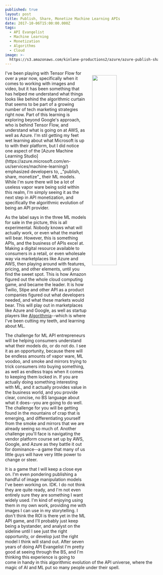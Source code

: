 ```yaml
---
published: true
layout: post
title: Publish, Share, Monetize Machine Learning APIs
date: 2017-10-06T15:00:00.000Z
tags:
  - API Evangelist
  - Machine Learning
  - Monetization
  - Algorithms
  - Cloud
image: >-
  https://s3.amazonaws.com/kinlane-productions2/azure/azure-publish-share-monetize-ml.png
---
```

<p><img src="https://s3.amazonaws.com/kinlane-productions2/azure/azure-publish-share-monetize-ml.png" align="right" width="40%" style="padding: 15px;" /></p>I've been playing with Tensor Flow for over a year now, specifically when it comes to working with images and video, but it has been something that has helped me understand what things looks like behind the algorithmic curtain that seems to be part of a growing number of tech marketing strategies right now. Part of this learning is exploring beyond Google's approach, who is behind Tensor Flow, and understand what is going on at AWS, as well as Azure. I'm stil getting my feet wet learning about what Microsoft is up to with their platform, but I did notice one aspect of the [Azure Machine Learning Studio](https://azure.microsoft.com/en-us/services/machine-learning/) emphasized developers to, _"publish, share, monetize"_ their ML models. While I'm sure there will be a lot of useless vapor ware being sold within this realm, I'm simply seeing it as the next step in API monetization, and specifically the algorithmic evolution of being an API provider.

As the label says in the three ML models for sale in the picture, this is all experimental. Nobody knows what will actually work, or even what the market will bear. However, this is something APIs, and the business of APIs excel at. Making a digital resource available to consumers in a retail, or even wholesale way via marketplaces like Azure and AWS, then playing around with features, pricing, and other elements, until you find the sweet spot. This is how Amazon figured out the whole cloud computing game, and became the leader. It is how Twilio, Stipe and other API as a product companies figured out what developers needed, and what these markets would bear. This will play out in marketplaces like Azure and Google, as well as startup players like [Algorithmia](https://algorithmia.com/)--which is where I've been cutting my teeth, and learning about ML.

The challenge for ML API entrepreneurs will be helping consumers understand what their models do, or do not do. I see it as an opportunity, because there will be endless amounts of vapor ware, ML voodoo, and smoke and mirrors trying to trick consumers into buying something, as well as endless traps when it comes to keeping them locked in. If you are actually doing something interesting with ML, and it actually provides value in the business world, and you provide clear, concise, no BS language about what it does--you are going to do well. The challenge for you will be getting found in the mountains of crap that is emerging, and differentiating yourself from the smoke and mirrors that we are already seeing so much of. Another challenge you'll face is navigating the vendor platform course set up by AWS, Google, and Azure as they battle it out for dominance--a game that many of us little guys will have very little power to change or steer.

It is a game that I will keep a close eye on. I'm even pondering publishing a handful of image manipulation models I've been working on. IDK. I do not think they are quite ready, and I'm not even entirely sure they are something I want widely used. I'm kind of enjoying using them in my own work, providing me with images I can use in my storytelling. I don't think the ROI is there yet in the ML API game, and I'll probably just keep being a bystander, and analyst on the sideline until I see just the right opportunity, or develop just the right model I think will stand out. After seven years of doing API Evangelist I'm pretty good at seeing through the BS, and I'm thinking this experience is going to come in handy in this algorithmic evolution of the API universe, where the magic of AI and ML put so many people under their spell.

